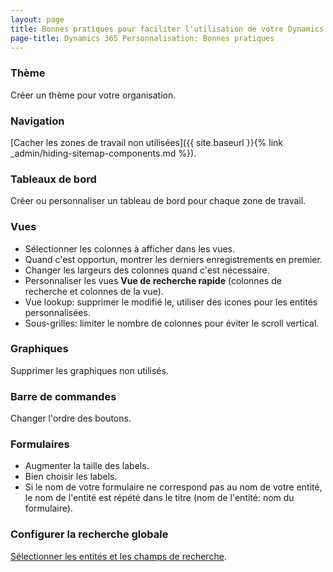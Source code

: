 ```yaml
---
layout: page
title: Bonnes pratiques pour faciliter l'utilisation de votre Dynamics 365 Online
page-title: Dynamics 365 Personnalisation: Bonnes pratiques
---
```


### Thème
Créer un thème pour votre organisation.

### Navigation
[Cacher les zones de travail non utilisées]({{ site.baseurl }}{% link _admin/hiding-sitemap-components.md %}).

### Tableaux de bord
Créer ou personnaliser un tableau de bord pour chaque zone de travail.

### Vues
* Sélectionner les colonnes à afficher dans les vues.
* Quand c'est opportun, montrer les derniers enregistrements en premier.
* Changer les largeurs des colonnes quand c'est nécessaire.
* Personnaliser les vues **Vue de recherche rapide** (colonnes de recherche et colonnes de la vue).
* Vue lookup: supprimer le modifié le, utiliser des icones pour les entités personnalisées.
* Sous-grilles: limiter le nombre de colonnes pour éviter le scroll vertical.

### Graphiques
Supprimer les graphiques non utilisés.

### Barre de commandes
Changer l'ordre des boutons.

### Formulaires
* Augmenter la taille des labels.
* Bien choisir les labels.
* Si le nom de votre formulaire ne correspond pas au nom de votre entité, le nom
de l'entité est répété dans le titre (nom de l'entité: nom du formulaire).

### Configurer la recherche globale
[Sélectionner les entités et les champs de recherche](https://community.dynamics.com/crm/b/xrm/archive/2017/08/12/how-to-set-up-global-search-in-microsoft-dynamics-365).

